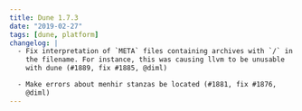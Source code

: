 ```yaml
---
title: Dune 1.7.3
date: "2019-02-27"
tags: [dune, platform]
changelog: |
  - Fix interpretation of `META` files containing archives with `/` in
    the filename. For instance, this was causing llvm to be unusable
    with dune (#1889, fix #1885, @diml)

  - Make errors about menhir stanzas be located (#1881, fix #1876,
    @diml)
---
```

